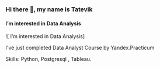 ### Hi there 👋, my name is Tatevik
####  I’m interested in Data Analysis
![ I’m interested in Data Analysis]

I've just  completed  Data Analyst Course by Yandex.Practicum

Skills: Python, Postgresql , Tableau.
 

